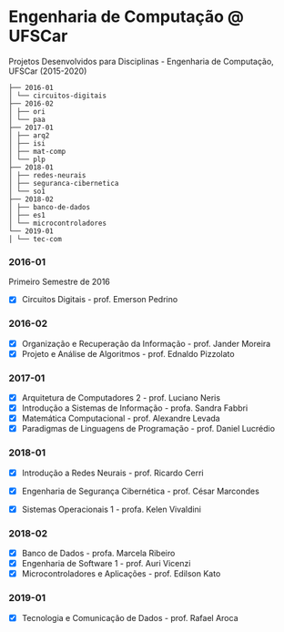 # Engenharia de Computação @ UFSCar
Projetos Desenvolvidos para Disciplinas - Engenharia de Computação, UFSCar (2015-2020)

```
├── 2016-01
│ └── circuitos-digitais
├── 2016-02
│ ├── ori
│ └── paa
├── 2017-01
│ ├── arq2 
│ ├── isi
│ ├── mat-comp
│ └── plp
├── 2018-01
│ ├── redes-neurais
│ ├── seguranca-cibernetica
│ └── so1
├── 2018-02
│ ├── banco-de-dados 
│ ├── es1
│ └── microcontroladores
└── 2019-01
│ └── tec-com
```

### 2016-01
Primeiro Semestre de 2016
- [x] Circuitos Digitais - prof. Emerson Pedrino

### 2016-02
- [x] Organização e Recuperação da Informação - prof. Jander Moreira
- [x] Projeto e Análise de Algoritmos - prof. Ednaldo Pizzolato

### 2017-01
- [x] Arquitetura de Computadores 2 - prof. Luciano Neris
- [x] Introdução a Sistemas de Informação - profa. Sandra Fabbri
- [x] Matemática Computacional - prof. Alexandre Levada
- [x] Paradigmas de Linguagens de Programação - prof. Daniel Lucrédio

### 2018-01
- [x] Introdução a Redes Neurais - prof. Ricardo Cerri
- [x] Engenharia de Segurança Cibernética - prof. César Marcondes
- [x] Sistemas Operacionais 1 - profa. Kelen Vivaldini


### 2018-02
- [x] Banco de Dados - profa. Marcela Ribeiro
- [x] Engenharia de Software 1 - prof. Auri Vicenzi
- [x] Microcontroladores e Aplicações - prof. Edilson Kato

### 2019-01
- [x] Tecnologia e Comunicação de Dados - prof. Rafael Aroca
